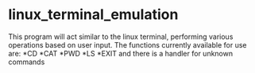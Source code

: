 # linux_terminal_emulation
This program will act similar to the linux terminal, performing various operations based on user input. 
The functions currently available for use are:
  *CD
  *CAT
  *PWD
  *LS
  *EXIT
  and there is a handler for unknown commands
